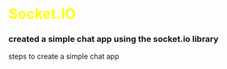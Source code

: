 <h1 style="color: yellow;">Socket.IO </h1>

<h3>created a simple chat app using the socket.io library </h3>

steps to create a simple chat app 
